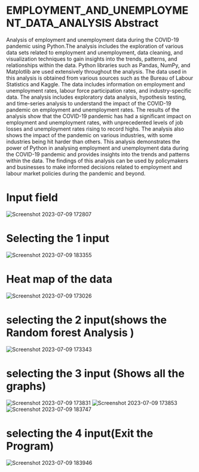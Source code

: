 # EMPLOYMENT_AND_UNEMPLOYMENT_DATA_ANALYSIS Abstract
 Analysis of employment and unemployment data during the COVID-19 pandemic using Python.The analysis includes the exploration of various data sets related to employment and unemployment, data cleaning, and visualization techniques to gain insights into the trends, patterns, and relationships within the data. Python libraries such as Pandas, NumPy, and Matplotlib are used extensively throughout the analysis.
The data used in this analysis is obtained from various sources such as the Bureau of Labour Statistics and Kaggle. The data includes information on employment and unemployment rates, labour force participation rates, and industry-specific data. The analysis includes exploratory data analysis, hypothesis testing, and time-series analysis to understand the impact of the COVID-19 pandemic on employment and unemployment rates.
The results of the analysis show that the COVID-19 pandemic has had a significant impact on employment and unemployment rates, with unprecedented levels of job losses and unemployment rates rising to record highs. The analysis also shows the impact of the pandemic on various industries, with some industries being hit harder than others.
This analysis demonstrates the power of Python in analysing employment and unemployment data during the COVID-19 pandemic and provides insights into the trends and patterns within the data. The findings of this analysis can be used by policymakers and businesses to make informed decisions related to employment and labour market policies during the pandemic and beyond.
# Input field 
![Screenshot 2023-07-09 172807](https://github.com/SaiyamTuteja/EMPLOYMENT_AND_UNEMPLOYMENT_DATA_ANALYSIS/assets/119167105/af3ca476-9a7c-4bcb-b5d5-23876cd1ec05)
# Selecting the 1 input
![Screenshot 2023-07-09 183355](https://github.com/SaiyamTuteja/EMPLOYMENT_AND_UNEMPLOYMENT_DATA_ANALYSIS/assets/119167105/4e894b92-0faf-46a6-95c8-f66c939e9bed)
# Heat map of the data
![Screenshot 2023-07-09 173026](https://github.com/SaiyamTuteja/EMPLOYMENT_AND_UNEMPLOYMENT_DATA_ANALYSIS/assets/119167105/94224aa1-3ee6-40aa-bb7b-a2cdd29a5c35)
# selecting the 2 input(shows the Random forest Analysis )
![Screenshot 2023-07-09 173343](https://github.com/SaiyamTuteja/EMPLOYMENT_AND_UNEMPLOYMENT_DATA_ANALYSIS/assets/119167105/f96c9b65-36bc-4008-b0e1-f37b6e594c03)
# selecting the 3 input (Shows all the graphs)
![Screenshot 2023-07-09 173831](https://github.com/SaiyamTuteja/EMPLOYMENT_AND_UNEMPLOYMENT_DATA_ANALYSIS/assets/119167105/e81996fd-1dc0-4957-acfa-3e494904bd3f)
![Screenshot 2023-07-09 173853](https://github.com/SaiyamTuteja/EMPLOYMENT_AND_UNEMPLOYMENT_DATA_ANALYSIS/assets/119167105/fcb3d1c5-3723-449c-bce5-e121188eb31e)
![Screenshot 2023-07-09 183747](https://github.com/SaiyamTuteja/EMPLOYMENT_AND_UNEMPLOYMENT_DATA_ANALYSIS/assets/119167105/2b76dfd2-47ac-4e32-b05d-8fe6da1e561c)
# selecting the 4 input(Exit the Program)
![Screenshot 2023-07-09 183946](https://github.com/SaiyamTuteja/EMPLOYMENT_AND_UNEMPLOYMENT_DATA_ANALYSIS/assets/119167105/896533ec-4473-473f-8df5-76482596bac8)
